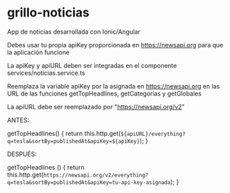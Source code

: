 # grillo-noticias
App de noticias desarrollada con Ionic/Angular

Debes usar tu propia apiKey proporcionada en https://newsapi.org para que la aplicación funcione

La apiKey y apiURL deben ser integradas en el componente services/noticias.service.ts

Reemplaza la variable apiKey por la asignada en https://newsapi.org en las URL de las funciones getTopHeadlines, getCategorias y getGlobales

La apiURL debe ser reemplazado por "https://newsapi.org/v2"

 ANTES:
 
 getTopHeadlines() {
    return this.http.get(`${apiURL}/everything?q=tesla&sortBy=publishedAt&apiKey=${apiKey}`);
  }
 
 DESPUÉS:

getTopHeadlines () {
  return this.http.get(`https://newsapi.org/v2/everything?q=tesla&sortBy=publishedAt&apiKey=tu-api-key-asignada`);
}
